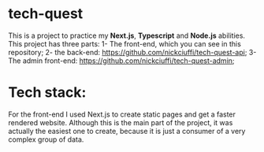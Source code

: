 # tech-quest

This is a project to practice my **Next.js**, **Typescript** and **Node.js** abilities. <br>
This project has three parts: 
1- The front-end, which you can see in this repository;
2- the back-end: https://github.com/nickciuffi/tech-quest-api;
3- The admin front-end: https://github.com/nickciuffi/tech-quest-admin;

# Tech stack:

For the front-end I used Next.js to create static pages and get a faster rendered website.
Although this is the main part of the project, it was actually the easiest one to create, because it is just a consumer of a very complex group of data.
